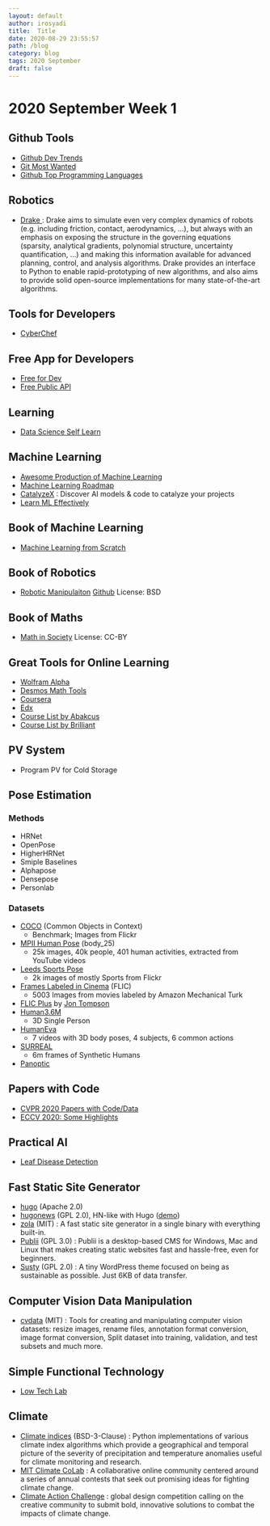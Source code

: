 ```yaml
---
layout: default
author: irosyadi
title:  Title
date: 2020-08-29 23:55:57
path: /blog
category: blog
tags: 2020 September
draft: false
---
```


# 2020 September Week 1

## Github Tools
- [Github Dev Trends](https://www.baresquare.com/github-devtrends/)
- [Git Most Wanted](http://gitmostwanted.com/)
- [Github Top Programming Languages](https://githut.info/)

## Robotics
- [Drake ](https://drake.mit.edu/) : Drake aims to simulate even very complex dynamics of robots (e.g. including friction, contact, aerodynamics, …), but always with an emphasis on exposing the structure in the governing equations (sparsity, analytical gradients, polynomial structure, uncertainty quantification, …) and making this information available for advanced planning, control, and analysis algorithms. Drake provides an interface to Python to enable rapid-prototyping of new algorithms, and also aims to provide solid open-source implementations for many state-of-the-art algorithms. 

## Tools for Developers
- [CyberChef](https://gchq.github.io/CyberChef/)

## Free App for Developers
- [Free for Dev](https://free-for.dev/)
- [Free Public API](https://github.com/public-apis/public-apis)

## Learning
- [Data Science Self Learn](https://github.com/ossu/data-science)


## Machine Learning
- [Awesome Production of Machine Learning](https://github.com/EthicalML/awesome-production-machine-learning)
- [Machine Learning Roadmap](https://github.com/mrdbourke/machine-learning-roadmap)
- [CatalyzeX](https://www.catalyzex.com/) : Discover AI models & code to catalyze your projects
- [Learn ML Effectively](https://www.youtube.com/watch?v=r2X9Se6ayGQ&feature=share)

## Book of Machine Learning
- [Machine Learning from Scratch](https://dafriedman97.github.io/mlbook/content/introduction.html)

## Book of Robotics
- [Robotic Manipulaiton](http://manipulation.csail.mit.edu/) [Github](https://github.com/RussTedrake/manipulation) License: BSD

## Book of Maths
- [Math in Society](http://www.opentextbookstore.com/mathinsociety/) License: CC-BY

## Great Tools for Online Learning
- [Wolfram Alpha](https://www.wolframalpha.com/)
- [Desmos Math Tools](https://www.desmos.com/)
- [Coursera](https://www.coursera.org/)
- [Edx](https://www.edx.org/)
- [Course List by Abakcus](https://abakcus.com/courses/)
- [Course List by Brilliant](https://brilliant.org/courses/)

## PV System
- Program PV for Cold Storage

## Pose Estimation
### Methods
- HRNet
- OpenPose
- HigherHRNet
- Smiple Baselines
- Alphapose
- Densepose
- Personlab

### Datasets
- [COCO](http://cocodataset.org/#home) (Common Objects in Context)
    - Benchmark; Images from Flickr
- [MPII Human Pose](http://human-pose.mpi-inf.mpg.de/) (body_25)
    - 25k images, 40k people, 401 human activities, extracted from YouTube videos
- [Leeds Sports Pose](http://sam.johnson.io/research/lsp.html)
    - 2k images of mostly Sports from Flickr
- [Frames Labeled in Cinema](http://human-pose.mpi-inf.mpg.de/) (FLIC)
    - 5003 Images from movies labeled by Amazon Mechanical Turk
- [FLIC Plus](https://jonathantompson.github.io/flic_plus.htm) by [Jon Tompson](https://jonathantompson.github.io/)
- [Human3.6M](http://vision.imar.ro/human3.6m/description.php)
    - 3D Single Person
- [HumanEva](http://humaneva.is.tue.mpg.de/)
    - 7 videos with 3D body poses, 4 subjects, 6 common actions
- [SURREAL](https://www.di.ens.fr/willow/research/surreal/data/)
    - 6m frames of Synthetic Humans
 - [Panoptic](http://domedb.perception.cs.cmu.edu/)


## Papers with Code
- [CVPR 2020 Papers with Code/Data](https://www.paperdigest.org/2020/06/cvpr-2020-papers-with-code-data/)
- [ECCV 2020: Some Highlights ](https://yassouali.github.io/ml-blog/eccv2020/)

## Practical AI
- [Leaf Disease Detection ](https://changelog.com/practicalai/3)

## Fast Static Site Generator
- [hugo](https://github.com/gohugoio/hugo) (Apache 2.0)  
- [hugonews](https://github.com/spaghettiwews/hugonews) (GPL 2.0), HN-like with Hugo ([demo](https://themes.gohugo.io/theme/hugonews/))  
- [zola](https://github.com/getzola/zola) (MIT) : A fast static site generator in a single binary with everything built-in.
- [Publii](https://github.com/GetPublii/Publii) (GPL 3.0)  : Publii is a desktop-based CMS for Windows, Mac and Linux that makes creating static websites fast and hassle-free, even for beginners.
- [Susty](https://github.com/jacklenox/susty) (GPL 2.0)  : A tiny WordPress theme focused on being as sustainable as possible. Just 6KB of data transfer.

## Computer Vision Data Manipulation
- [cvdata](https://github.com/monocongo/cvdata) (MIT)  : Tools for creating and manipulating computer vision datasets: resize images, rename files, annotation format conversion, image format conversion, Split dataset into training, validation, and test subsets and much more.

## Simple Functional Technology
- [Low Tech Lab](https://lowtechlab.org/en)

## Climate
- [Climate indices](https://github.com/monocongo/climate_indices) (BSD-3-Clause) : Python implementations of various climate index algorithms which provide a geographical and temporal picture of the severity of precipitation and temperature anomalies useful for climate monitoring and research.
- [MIT Climate CoLab](https://www.climatecolab.org/) : A collaborative online community centered around a series of annual contests that seek out promising ideas for fighting climate change.
- [Climate Action Challenge](https://challenge.whatdesigncando.com) : global design competition calling on the creative community to submit bold, innovative solutions to combat the impacts of climate change.